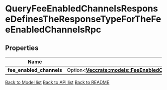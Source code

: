 # QueryFeeEnabledChannelsResponseDefinesTheResponseTypeForTheFeeEnabledChannelsRpc

## Properties

Name | Type | Description | Notes
------------ | ------------- | ------------- | -------------
**fee_enabled_channels** | Option<[**Vec<crate::models::FeeEnabledChannelContainsThePortIdChannelIdForAFeeEnabledChannel>**](FeeEnabledChannel_contains_the_PortID___ChannelID_for_a_fee_enabled_channel.md)> |  | [optional]

[Back to Model list](../README.md#documentation-for-models) [Back to API list](../README.md#documentation-for-api-endpoints) [Back to README](../README.md)


